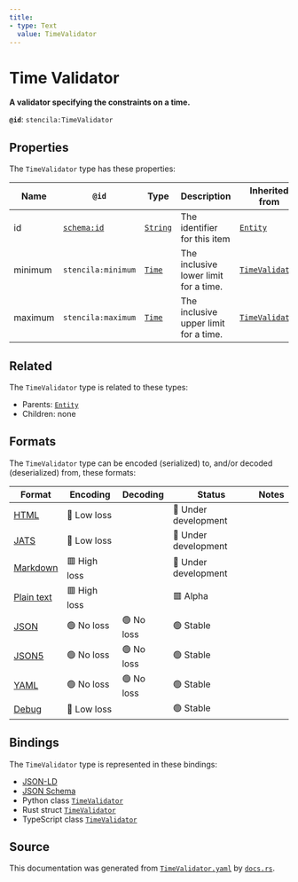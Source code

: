 ```yaml
---
title:
- type: Text
  value: TimeValidator
---
```


# Time Validator

**A validator specifying the constraints on a time.**

**`@id`**: `stencila:TimeValidator`

## Properties

The `TimeValidator` type has these properties:

| Name    | `@id`                                | Type                                                               | Description                           | Inherited from                                                                    |
| ------- | ------------------------------------ | ------------------------------------------------------------------ | ------------------------------------- | --------------------------------------------------------------------------------- |
| id      | [`schema:id`](https://schema.org/id) | [`String`](https://stencila.dev/docs/reference/schema/data/string) | The identifier for this item          | [`Entity`](https://stencila.dev/docs/reference/schema/other/entity)               |
| minimum | `stencila:minimum`                   | [`Time`](https://stencila.dev/docs/reference/schema/data/time)     | The inclusive lower limit for a time. | [`TimeValidator`](https://stencila.dev/docs/reference/schema/data/time-validator) |
| maximum | `stencila:maximum`                   | [`Time`](https://stencila.dev/docs/reference/schema/data/time)     | The inclusive upper limit for a time. | [`TimeValidator`](https://stencila.dev/docs/reference/schema/data/time-validator) |

## Related

The `TimeValidator` type is related to these types:

- Parents: [`Entity`](https://stencila.dev/docs/reference/schema/other/entity)
- Children: none

## Formats

The `TimeValidator` type can be encoded (serialized) to, and/or decoded (deserialized) from, these formats:

| Format                                                           | Encoding       | Decoding     | Status                 | Notes |
| ---------------------------------------------------------------- | -------------- | ------------ | ---------------------- | ----- |
| [HTML](https://stencila.dev/docs/reference/formats/{name})       | 🔷 Low loss     |              | 🚧 Under development    |       |
| [JATS](https://stencila.dev/docs/reference/formats/{name})       | 🔷 Low loss     |              | 🚧 Under development    |       |
| [Markdown](https://stencila.dev/docs/reference/formats/{name})   | 🟥 High loss    |              | 🚧 Under development    |       |
| [Plain text](https://stencila.dev/docs/reference/formats/{name}) | 🟥 High loss    |              | 🟥 Alpha                |       |
| [JSON](https://stencila.dev/docs/reference/formats/{name})       | 🟢 No loss      | 🟢 No loss    | 🟢 Stable               |       |
| [JSON5](https://stencila.dev/docs/reference/formats/{name})      | 🟢 No loss      | 🟢 No loss    | 🟢 Stable               |       |
| [YAML](https://stencila.dev/docs/reference/formats/{name})       | 🟢 No loss      | 🟢 No loss    | 🟢 Stable               |       |
| [Debug](https://stencila.dev/docs/reference/formats/{name})      | 🔷 Low loss     |              | 🟢 Stable               |       |

## Bindings

The `TimeValidator` type is represented in these bindings:

- [JSON-LD](https://stencila.dev/TimeValidator.jsonld)
- [JSON Schema](https://stencila.dev/TimeValidator.schema.json)
- Python class [`TimeValidator`](https://github.com/stencila/stencila/blob/main/python/stencila/types/time_validator.py)
- Rust struct [`TimeValidator`](https://github.com/stencila/stencila/blob/main/rust/schema/src/types/time_validator.rs)
- TypeScript class [`TimeValidator`](https://github.com/stencila/stencila/blob/main/typescript/src/types/TimeValidator.ts)

## Source

This documentation was generated from [`TimeValidator.yaml`](https://github.com/stencila/stencila/blob/main/schema/TimeValidator.yaml) by [`docs.rs`](https://github.com/stencila/stencila/blob/main/rust/schema-gen/src/docs.rs).
